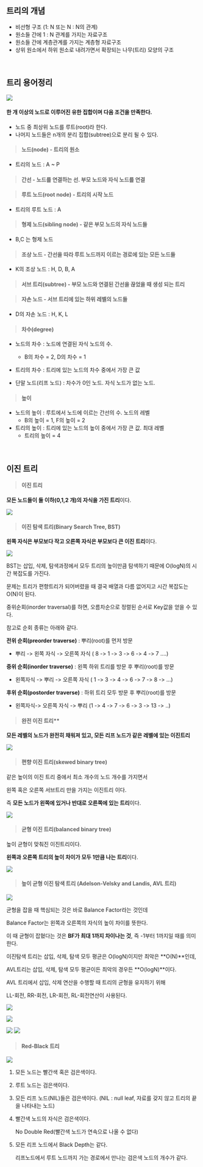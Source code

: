 ## 트리의 개념

- 비선형 구조 (1: N 또는 N : N의 관계) 
- 원소들 간에 1 : N 관계를 가지는 자료구조
- 원소들 간에 계층관계를 가지는 계층형 자료구조
- 상위 원소에서 하위 원소로 내려가면서 확장되는 나무(트리) 모양의 구조

<br/>

##  트리 용어정리

![](https://media.geeksforgeeks.org/wp-content/uploads/20221124153129/Treedatastructure.png)

#### **한 개 이상의 노드로 이루어진 유한 집합이며 다음 조건을 만족한다.**

- 노드 중 최상위 노드를 루트(root)라 한다.
- 나머지 노드들은 n개의 분리 집합(subtree)으로 분리 될 수 있다. 

> #### 노드(node) - 트리의 원소

- 트리의 노드 : A ~ P

> #### 간선 - 노드를 연결하는 선. 부모 노드와 자식 노드를 연결

> #### 루트 노드(root node) - 트리의 시작 노드

- 트리의 루트 노드 : A

> #### 형제 노드(sibling node) - 같은 부모 노드의 자식 노드들

- B,C 는 형제 노드

> #### 조상 노드 - 간선을 따라 루트 노드까지 이르는 경로에 있는 모든 노드들

- K의 조상 노드 : H, D, B, A

> #### 서브 트리(subtree) - 부모 노드와 연결된 간선을 끊었을 때 생성 되는 트리

> #### 자손 노드 - 서브 트리에 있는 하위 레벨의 노드들

- D의 자손 노드 : H, K, L

> #### 차수(degree)

- 노드의 차수 : 노드에 연결된 자식 노드의 수.
  - B의 차수 = 2, D의 차수 = 1

- 트리의 차수 : 트리에 있는 노드의 차수 중에서 가장 큰 값
- 단말 노드(리프 노드) : 차수가 0인 노드. 자식 노드가 없는 노드.

> #### 높이

- 노드의 높이 : 루트에서 노드에 이르는 간선의 수. 노드의 레벨
  - B의 높이 = 1, F의 높이 = 2
- 트리의 높이 : 트리에 있는 노드의 높이 중에서 가장 큰 값. 최대 레벨
  - 트리의 높이 = 4

<br/>

## 이진 트리

> #### 이진 트리

**모든 노드들이 둘 이하(0,1,2 개)의 자식을 가진 트리**이다.

![](https://velog.velcdn.com/images/dlgosla/post/0faeb483-bc6f-4a83-93fc-dad54ffeed7a/image.png)

> #### 이진 탐색 트리(Binary Search Tree, BST)

**왼쪽 자식은 부모보다 작고 오른쪽 자식은 부모보다 큰 이진 트리**이다.

![](https://velog.velcdn.com/images/dlgosla/post/55da2b0a-a375-4898-9120-1ec935e45f6b/image.png)

BST는 삽입, 삭제, 탐색과정에서 모두 트리의 높이만큼 탐색하기 때문에 O(logN)의 시간 복잡도를 가진다.

문제는 트리가 편향트리가 되어버렸을 때 결국 배열과 다름 없어지고 시간 복잡도는 O(N)이 된다.

중위순회(inorder traversal)를 하면, 오름차순으로 정렬된 순서로 Key값을 얻을 수 있다.

참고로 순회 종류는 아래와 같다.

 **전위 순회(preorder traverse)** : 뿌리(root)를 먼저 방문

- 뿌리 -> 왼쪽 자식 -> 오른쪽 자식
  ( 8 -> 1 -> 3 -> 6 -> 4 -> 7 ....)

**중위 순회(inorder traverse)** : 왼쪽 하위 트리를 방문 후 뿌리(root)를 방문

- 왼쪽자식 -> 뿌리 -> 오른쪽 자식
  ( 1 -> 3 -> 4 -> 6 -> 7 -> 8 -> ...)

**후위 순회(postorder traverse)** : 하위 트리 모두 방문 후 뿌리(root)를 방문

- 왼쪽자식-> 오른쪽 자식 -> 뿌리
  (1 -> 4 -> 7 -> 6 -> 3 -> 13 -> ..)


> #### 완전 이진 트리**
**모든 레벨의 노드가 완전히 채워져 있고, 모든 리프 노드가 같은 레벨에 있는 이진트리**

![](https://velog.velcdn.com/images/dlgosla/post/a1cf3edc-11ba-4753-8915-92ed281d217f/image.png)

> #### 편향 이진 트리(skewed binary tree)

같은 높이의 이진 트리 중에서 최소 개수의 노드 개수를 가지면서

왼쪽 혹은 오른쪽 서브트리 만을 가지는 이진트리 이다.

즉 **모든 노드가 왼쪽에 있거나 반대로 오른쪽에 있는 트리**이다.

![](https://velog.velcdn.com/images/dlgosla/post/25081d19-cb52-474b-938e-3b68ccec1ecd/image.png)

> #### 균형 이진 트리(balanced binary tree)

높이 균형이 맞춰진 이진트리이다.

**왼쪽과 오른쪽 트리의 높이 차이가 모두 1만큼 나는 트리**이다.

![](https://velog.velcdn.com/images/dlgosla/post/3c46257d-5882-45f8-abdc-d560d9c7b0d2/image.png)

> #### 높이 균형 이진 탐색 트리 (Adelson-Velsky and Landis, AVL 트리)

![](https://velog.velcdn.com/images/dlgosla/post/781dac3d-c6de-4a28-85c8-c8968cf90933/image.png)

균형을 잡을 때 핵심되는 것은 바로 Balance Factor라는 것인데

Balance Factor는 왼쪽과 오른쪽의 자식의 높이 차이를 뜻한다.

이 때 균형이 잡혔다는 것은 **BF가 최대 1까지 차이나는 것**, 즉 -1부터 1까지일 때를 의미한다.



이진탐색 트리는 삽입, 삭제, 탐색 모두 평균은 O(logN)이지만 최악은 **O(N)**인데,

AVL트리는 삽입, 삭제, 탐색 모두 평균이든 최악의 경우든 **O(logN)**이다.



AVL 트리에서 삽입, 삭제 연산을 수행할 때 트리의 균형을 유지하기 위해

LL-회전, RR-회전, LR-회전, RL-회전연산이 사용된다.

![](https://oopy.lazyrockets.com/api/v2/notion/image?src=https%3A%2F%2Fs3-us-west-2.amazonaws.com%2Fsecure.notion-static.com%2F40606ff5-6e87-4349-a569-92bcaf582c93%2F%E1%84%89%E1%85%B3%E1%84%8F%E1%85%B3%E1%84%85%E1%85%B5%E1%86%AB%E1%84%89%E1%85%A3%E1%86%BA_2022-05-24_%E1%84%8B%E1%85%A9%E1%84%92%E1%85%AE_3.13.23.png&blockId=155c65bd-4341-4303-9cab-179395e4c5e8)

![](https://oopy.lazyrockets.com/api/v2/notion/image?src=https%3A%2F%2Fs3-us-west-2.amazonaws.com%2Fsecure.notion-static.com%2F0a075c48-12ec-4079-a3d5-4b35c67dffef%2F%E1%84%89%E1%85%B3%E1%84%8F%E1%85%B3%E1%84%85%E1%85%B5%E1%86%AB%E1%84%89%E1%85%A3%E1%86%BA_2022-05-24_%E1%84%8B%E1%85%A9%E1%84%92%E1%85%AE_3.13.41.png&blockId=e8147d78-19f6-435a-98e0-3478ffa787c9)

![](https://oopy.lazyrockets.com/api/v2/notion/image?src=https%3A%2F%2Fs3-us-west-2.amazonaws.com%2Fsecure.notion-static.com%2F403af98d-adcc-402e-b91a-3288c87dbc76%2F%E1%84%89%E1%85%B3%E1%84%8F%E1%85%B3%E1%84%85%E1%85%B5%E1%86%AB%E1%84%89%E1%85%A3%E1%86%BA_2022-05-24_%E1%84%8B%E1%85%A9%E1%84%92%E1%85%AE_3.13.50.png&blockId=38cbcda6-0fd3-4fe1-bed1-a65904cf8723)
![](https://oopy.lazyrockets.com/api/v2/notion/image?src=https%3A%2F%2Fs3-us-west-2.amazonaws.com%2Fsecure.notion-static.com%2Fce32da22-e0d3-42e4-8656-acf3926022fe%2F%E1%84%89%E1%85%B3%E1%84%8F%E1%85%B3%E1%84%85%E1%85%B5%E1%86%AB%E1%84%89%E1%85%A3%E1%86%BA_2022-05-24_%E1%84%8B%E1%85%A9%E1%84%92%E1%85%AE_3.14.01.png&blockId=fd63df1b-0f2e-46b9-9159-1ea5b4d6de1f)

> #### Red-Black 트리

![](https://velog.velcdn.com/images/dlgosla/post/45995d9f-715c-4943-a4a5-7532e7541e0c/image.png)

1. 모든 노드는 빨간색 혹은 검은색이다.
2. 루트 노드는 검은색이다.
3. 모든 리프 노드(NIL)들은 검은색이다. (NIL : null leaf, 자료를 갖지 않고 트리의 끝을 나타내는 노드)
4. 빨간색 노드의 자식은 검은색이다.  

   No Double Red(빨간색 노드가 연속으로 나올 수 없다)

5. 모든 리프 노드에서 Black Depth는 같다.

   리프노드에서 루트 노드까지 가는 경로에서 만나는 검은색 노드의 개수가 같다.
